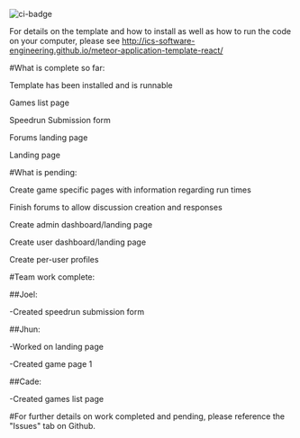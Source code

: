 ![ci-badge](https://github.com/ics-software-engineering/meteor-application-template-react/workflows/ci-meteor-application-template-react/badge.svg)

For details on the template and how to install as well as how to run the code on your computer, please see http://ics-software-engineering.github.io/meteor-application-template-react/


#What is complete so far:

Template has been installed and is runnable

Games list page

Speedrun Submission form

Forums landing page

Landing page

#What is pending:

Create game specific pages with information regarding run times

Finish forums to allow discussion creation and responses

Create admin dashboard/landing page

Create user dashboard/landing page

Create per-user profiles

#Team work complete:

##Joel:

  -Created speedrun submission form
  
  

##Jhun:

  -Worked on landing page
  
  -Created game page 1

##Cade:

  -Created games list page
  
#For further details on work completed and pending, please reference the "Issues" tab on Github.
